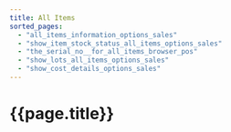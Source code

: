 ```yaml
---
title: All Items
sorted_pages:
  - "all_items_information_options_sales"
  - "show_item_stock_status_all_items_options_sales"
  - "the_serial_no__for_all_items_browser_pos"
  - "show_lots_all_items_options_sales"
  - "show_cost_details_options_sales"
---
```

# {{page.title}}
